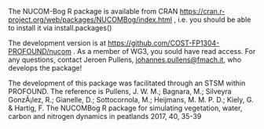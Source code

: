 The NUCOM-Bog R package is available from CRAN https://cran.r-project.org/web/packages/NUCOMBog/index.html , i.e. you should be able to install it via install.packages()

The development version is at https://github.com/COST-FP1304-PROFOUND/nucom . As a member of WG3, you sould have read access. For any questions, contact Jeroen Pullens, johannes.pullens@fmach.it, who develops the package!

The development of this package was facilitated through an STSM within PROFOUND. The reference is Pullens, J. W. M.; Bagnara, M.; Silveyra GonzÃ¡lez, R.; Gianelle, D.; Sottocornola, M.; Heijmans, M. M. P. D.; Kiely, G. & Hartig, F. The NUCOMBog R package for simulating vegetation, water, carbon and nitrogen dynamics in peatlands 2017, 40, 35-39
